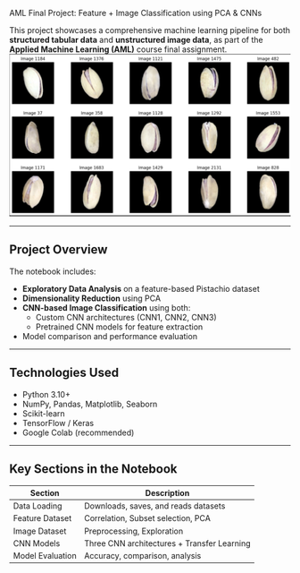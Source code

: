 AML Final Project: Feature + Image Classification using PCA & CNNs

This project showcases a comprehensive machine learning pipeline for both **structured tabular data** and **unstructured image data**, as part of the **Applied Machine Learning (AML)** course final assignment.
![Pistachio Display](./pistachio.png)

---

## Project Overview

The notebook includes:

- **Exploratory Data Analysis** on a feature-based Pistachio dataset
- **Dimensionality Reduction** using PCA
- **CNN-based Image Classification** using both:
  - Custom CNN architectures (CNN1, CNN2, CNN3)
  - Pretrained CNN models for feature extraction
- Model comparison and performance evaluation

---

## Technologies Used

- Python 3.10+
- NumPy, Pandas, Matplotlib, Seaborn
- Scikit-learn
- TensorFlow / Keras
- Google Colab (recommended)

---

## Key Sections in the Notebook

| Section | Description |
|--------|-------------|
| Data Loading | Downloads, saves, and reads datasets |
| Feature Dataset | Correlation, Subset selection, PCA |
| Image Dataset | Preprocessing, Exploration |
| CNN Models | Three CNN architectures + Transfer Learning |
| Model Evaluation | Accuracy, comparison, analysis |

